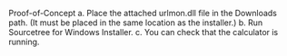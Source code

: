 Proof-of-Concept
a. Place the attached urlmon.dll file in the Downloads path. (It must be placed in the same location as the installer.)
b. Run Sourcetree for Windows Installer. 
c. You can check that the calculator is running.
